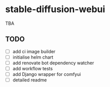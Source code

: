# stable-diffusion-webui

TBA

## TODO

- [ ] add ci image builder
- [ ] initialise helm chart
- [ ] add renovate bot dependency watcher
- [ ] add workflow tests
- [ ] add Django wrapper for comfyui
- [ ] detailed readme